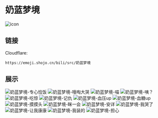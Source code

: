 # 奶蓝梦境
![icon](https://emoji.shojo.cn/bili/src/奶蓝梦境/icon.png)
## 链接
Cloudflare:
```
https://emoji.shojo.cn/bili/src/奶蓝梦境
```
## 展示
![奶蓝梦境-专心恰饭](https://emoji.shojo.cn/bili/src/奶蓝梦境/奶蓝梦境-专心恰饭.png)
![奶蓝梦境-嚎啕大哭](https://emoji.shojo.cn/bili/src/奶蓝梦境/奶蓝梦境-嚎啕大哭.png)
![奶蓝梦境-喵](https://emoji.shojo.cn/bili/src/奶蓝梦境/奶蓝梦境-喵.png)
![奶蓝梦境-咦？](https://emoji.shojo.cn/bili/src/奶蓝梦境/奶蓝梦境-咦？.png)
![奶蓝梦境-吃惊](https://emoji.shojo.cn/bili/src/奶蓝梦境/奶蓝梦境-吃惊.png)
![奶蓝梦境-记仇](https://emoji.shojo.cn/bili/src/奶蓝梦境/奶蓝梦境-记仇.png)
![奶蓝梦境-血压up](https://emoji.shojo.cn/bili/src/奶蓝梦境/奶蓝梦境-血压up.png)
![奶蓝梦境-血糖up](https://emoji.shojo.cn/bili/src/奶蓝梦境/奶蓝梦境-血糖up.png)
![奶蓝梦境-摸摸头](https://emoji.shojo.cn/bili/src/奶蓝梦境/奶蓝梦境-摸摸头.png)
![奶蓝梦境-眯一会](https://emoji.shojo.cn/bili/src/奶蓝梦境/奶蓝梦境-眯一会.png)
![奶蓝梦境-安详](https://emoji.shojo.cn/bili/src/奶蓝梦境/奶蓝梦境-安详.png)
![奶蓝梦境-我哭了](https://emoji.shojo.cn/bili/src/奶蓝梦境/奶蓝梦境-我哭了.png)
![奶蓝梦境-让我康康](https://emoji.shojo.cn/bili/src/奶蓝梦境/奶蓝梦境-让我康康.png)
![奶蓝梦境-我装的](https://emoji.shojo.cn/bili/src/奶蓝梦境/奶蓝梦境-我装的.png)
![奶蓝梦境-担心](https://emoji.shojo.cn/bili/src/奶蓝梦境/奶蓝梦境-担心.png)
